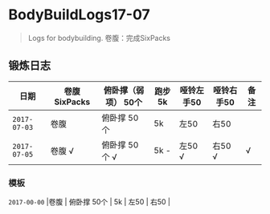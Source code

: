 # BodyBuildLogs17-07
>Logs for bodybuilding.
>卷腹：完成SixPacks 

## 锻炼日志

日期    | 卷腹SixPacks| 俯卧撑（弱项） 50个 | 跑步5k  |哑铃左手50 | 哑铃右手50 | 备注
---   |    ---   |  ---    |  ---   |    ---   |    ---    | ---
`2017-07-03` |卷腹  | 俯卧撑 50个  | 5k  | 左50   | 右50  | 
`2017-07-05` |卷腹 √ | 俯卧撑 50个  √| 5k - | 左50 √ | 右50 √ | √


### 模板

`2017-00-00` |卷腹  | 俯卧撑 50个  | 5k  | 左50  | 右50  | 

